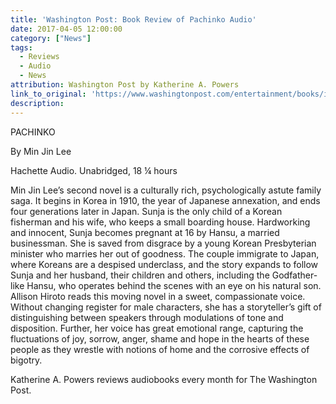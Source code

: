 ```yaml
---
title: 'Washington Post: Book Review of Pachinko Audio'
date: 2017-04-05 12:00:00
category: ["News"]
tags:
  - Reviews
  - Audio
  - News
attribution: Washington Post by Katherine A. Powers
link_to_original: 'https://www.washingtonpost.com/entertainment/books/ingenious-new-audio-version-of-the-handmaids-tale-deepens-the-original/2017/04/05/e1df3cf6-1a17-11e7-bcc2-7d1a0973e7b2_story.html?utm_term=.fc4459ebefbc'
description:
---
```



PACHINKO

By Min Jin Lee

Hachette Audio. Unabridged, 18 ¼ hours

Min Jin Lee’s second novel is a culturally rich, psychologically astute family saga. It begins in Korea in 1910, the year of Japanese annexation, and ends four generations later in Japan. Sunja is the only child of a Korean fisherman and his wife, who keeps a small boarding house. Hardworking and innocent, Sunja becomes pregnant at 16 by Hansu, a married businessman. She is saved from disgrace by a young Korean Presbyterian minister who marries her out of goodness. The couple immigrate to Japan, where Koreans are a despised underclass, and the story expands to follow Sunja and her husband, their children and others, including the Godfather-like Hansu, who operates behind the scenes with an eye on his natural son. Allison Hiroto reads this moving novel in a sweet, compassionate voice. Without changing register for male characters, she has a storyteller’s gift of distinguishing between speakers through modulations of tone and disposition. Further, her voice has great emotional range, capturing the fluctuations of joy, sorrow, anger, shame and hope in the hearts of these people as they wrestle with notions of home and the corrosive effects of bigotry.&nbsp;

Katherine A. Powers reviews audiobooks every month for The Washington Post.